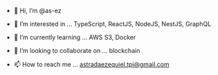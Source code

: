 - 👋 Hi, I’m @as-ez

- 👀 I’m interested in ... TypeScript, ReactJS, NodeJS, NestJS, GraphQL
- 🌱 I’m currently learning ... AWS S3, Docker
- 💞️ I’m looking to collaborate on ... blockchain
- 📫 How to reach me ... astradaezequiel.tpi@gmail.com




<!---
as-ez/as-ez is a ✨ special ✨ repository because its `README.md` (this file) appears on your GitHub profile.
You can click the Preview link to take a look at your changes.
--->

